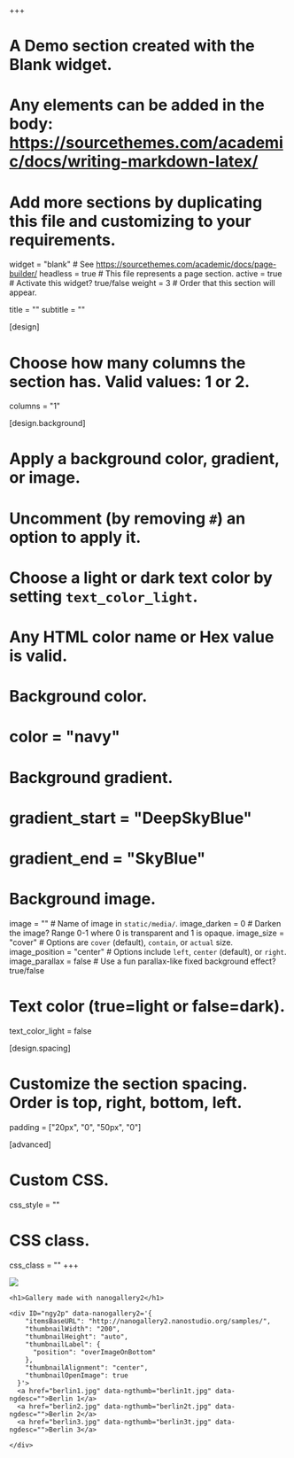 +++
# A Demo section created with the Blank widget.
# Any elements can be added in the body: https://sourcethemes.com/academic/docs/writing-markdown-latex/
# Add more sections by duplicating this file and customizing to your requirements.

widget = "blank"  # See https://sourcethemes.com/academic/docs/page-builder/
headless = true  # This file represents a page section.
active = true  # Activate this widget? true/false
weight = 3  # Order that this section will appear.

title = ""
subtitle = ""

[design]
  # Choose how many columns the section has. Valid values: 1 or 2.
  columns = "1"

[design.background]
  # Apply a background color, gradient, or image.
  #   Uncomment (by removing `#`) an option to apply it.
  #   Choose a light or dark text color by setting `text_color_light`.
  #   Any HTML color name or Hex value is valid.

  # Background color.
  # color = "navy"
  
  # Background gradient.
  # gradient_start = "DeepSkyBlue"
  # gradient_end = "SkyBlue"
  
  # Background image.
  image = ""  # Name of image in `static/media/`.
  image_darken = 0  # Darken the image? Range 0-1 where 0 is transparent and 1 is opaque.
  image_size = "cover"  #  Options are `cover` (default), `contain`, or `actual` size.
  image_position = "center"  # Options include `left`, `center` (default), or `right`.
  image_parallax = false  # Use a fun parallax-like fixed background effect? true/false

  # Text color (true=light or false=dark).
  text_color_light = false

[design.spacing]
  # Customize the section spacing. Order is top, right, bottom, left.
  padding = ["20px", "0", "50px", "0"]

[advanced]
 # Custom CSS. 
 css_style = ""
 
 # CSS class.
 css_class = ""
+++

<!-- fancybox http://fancyapps.com/fancybox/3/ -->
<script src="https://cdn.jsdelivr.net/npm/jquery@3.5.1/dist/jquery.min.js"></script>
<link rel="stylesheet" href="https://cdn.jsdelivr.net/gh/fancyapps/fancybox@3.5.7/dist/jquery.fancybox.min.css" />
<script src="https://cdn.jsdelivr.net/gh/fancyapps/fancybox@3.5.7/dist/jquery.fancybox.min.js"></script>

<!-- images -->
<a data-fancybox="gallery" data-animation-effect="false" data-caption="My caption" href="../media/landing.png"><img src="../media/landing.png"></a>


<meta name="viewport" content="user-scalable=no, width=device-width, initial-scale=1, maximum-scale=1">

<script type="text/javascript" src="https://cdn.jsdelivr.net/npm/jquery@3.3.1/dist/jquery.min.js"></script>

<link href="https://cdn.jsdelivr.net/npm/nanogallery2@3/dist/css/nanogallery2.min.css" rel="stylesheet" type="text/css">
<script type="text/javascript" src="https://cdn.jsdelivr.net/npm/nanogallery2@3/dist/jquery.nanogallery2.min.js"></script>

    <h1>Gallery made with nanogallery2</h1>

    <div ID="ngy2p" data-nanogallery2='{
        "itemsBaseURL": "http://nanogallery2.nanostudio.org/samples/",
        "thumbnailWidth": "200",
        "thumbnailHeight": "auto",
        "thumbnailLabel": {
          "position": "overImageOnBottom"
        },
        "thumbnailAlignment": "center",
        "thumbnailOpenImage": true
      }'>
      <a href="berlin1.jpg" data-ngthumb="berlin1t.jpg" data-ngdesc="">Berlin 1</a>
      <a href="berlin2.jpg" data-ngthumb="berlin2t.jpg" data-ngdesc="">Berlin 2</a>
      <a href="berlin3.jpg" data-ngthumb="berlin3t.jpg" data-ngdesc="">Berlin 3</a>

    </div>
	